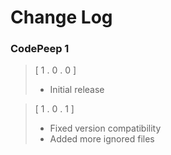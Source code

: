 # Change Log

### CodePeep 1

> [ 1 . 0 . 0 ]
>
> - Initial release

> [ 1 . 0 . 1 ]
>
> - Fixed version compatibility
> - Added more ignored files
